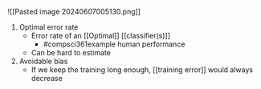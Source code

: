 ![[Pasted image 20240607005130.png]]
1. Optimal error rate
	- Error rate of an [[Optimal]] [[classifier(s)]] 
		- #compsci361example human performance
	- Can be hard to estimate
2. Avoidable bias
	- If we keep the training long enough, [[training error]] would always decrease